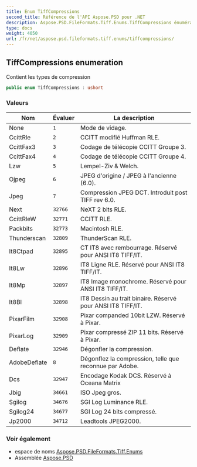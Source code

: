 ```yaml
---
title: Enum TiffCompressions
second_title: Référence de l'API Aspose.PSD pour .NET
description: Aspose.PSD.FileFormats.Tiff.Enums.TiffCompressions énumération. Contient les types de compression
type: docs
weight: 4050
url: /fr/net/aspose.psd.fileformats.tiff.enums/tiffcompressions/
---
```

## TiffCompressions enumeration

Contient les types de compression

```csharp
public enum TiffCompressions : ushort
```

### Valeurs

| Nom | Évaluer | La description |
| --- | --- | --- |
| None | `1` | Mode de vidage. |
| CcittRle | `2` | CCITT modifié Huffman RLE. |
| CcittFax3 | `3` | Codage de télécopie CCITT Groupe 3. |
| CcittFax4 | `4` | Codage de télécopie CCITT Groupe 4. |
| Lzw | `5` | Lempel-Ziv &amp; Welch. |
| Ojpeg | `6` | JPEG d'origine / JPEG à l'ancienne (6.0). |
| Jpeg | `7` | Compression JPEG DCT. Introduit post TIFF rev 6.0. |
| Next | `32766` | NeXT 2 bits RLE. |
| CcittRleW | `32771` | CCITT RLE. |
| Packbits | `32773` | Macintosh RLE. |
| Thunderscan | `32809` | ThunderScan RLE. |
| It8Ctpad | `32895` | CT IT8 avec rembourrage. Réservé pour ANSI IT8 TIFF/IT. |
| It8Lw | `32896` | IT8 Ligne RLE. Réservé pour ANSI IT8 TIFF/IT. |
| It8Mp | `32897` | IT8 Image monochrome. Réservé pour ANSI IT8 TIFF/IT. |
| It8Bl | `32898` | IT8 Dessin au trait binaire. Réservé pour ANSI IT8 TIFF/IT. |
| PixarFilm | `32908` | Pixar companded 10bit LZW. Réservé à Pixar. |
| PixarLog | `32909` | Pixar compressé ZIP 11 bits. Réservé à Pixar. |
| Deflate | `32946` | Dégonfler la compression. |
| AdobeDeflate | `8` | Dégonflez la compression, telle que reconnue par Adobe. |
| Dcs | `32947` | Encodage Kodak DCS. Réservé à Oceana Matrix |
| Jbig | `34661` | ISO Jpeg gros. |
| Sgilog | `34676` | SGI Log Luminance RLE. |
| Sgilog24 | `34677` | SGI Log 24 bits compressé. |
| Jp2000 | `34712` | Leadtools JPEG2000. |

### Voir également

* espace de noms [Aspose.PSD.FileFormats.Tiff.Enums](../../aspose.psd.fileformats.tiff.enums/)
* Assemblée [Aspose.PSD](../../)


